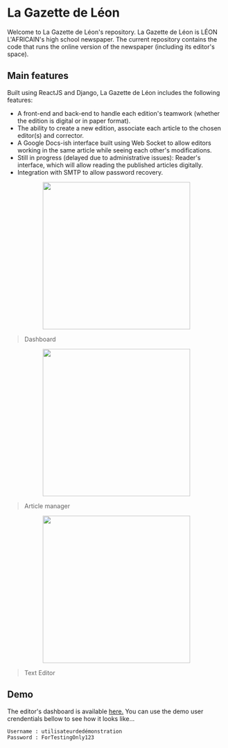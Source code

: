 ﻿
# La Gazette de Léon 
Welcome to La Gazette de Léon's repository. La Gazette de Léon is LÉON L'AFRICAIN's high school newspaper. The current repository contains the code that runs the online version of the newspaper (including its editor's space).
 ## Main features 
 Built using ReactJS and Django, La Gazette de Léon includes the following features: 
 - A front-end and back-end to handle each edition's teamwork (whether the edition is digital or in paper format). 
 -  The ability to create a new edition, associate each article to the chosen editor(s) and corrector. 
 -  A Google Docs-ish interface built using Web Socket to allow editors working in the same article while seeing each other's modifications. 
 - Still in progress (delayed due to administrative issues): Reader's interface, which will allow reading the published articles digitally. 
 - Integration with SMTP to allow password recovery. 
 
 <p align="center">
  <img src="https://i.ibb.co/7bKbMJ5/Screenshot-2023-01-03-at-22-08-25-React-App.png" width="340">
</p>

> Dashboard

 <p align="center">
  <img src="https://i.ibb.co/R99HztF/Screenshot-2023-01-03-at-22-09-08-React-App.png" width="340">
</p>

> Article manager

 <p align="center">
  <img src="https://i.ibb.co/LvXb75S/Screenshot-2023-01-03-at-22-09-47-React-App.png" width="340">
</p>

> Text Editor

## Demo 
The editor's dashboard is available [here.](https://lagazettedeleon.social/admin/) You can use the demo user crendentials bellow to see how it looks like...

    Username : utilisateurdedémonstration
    Password : ForTestingOnly123


